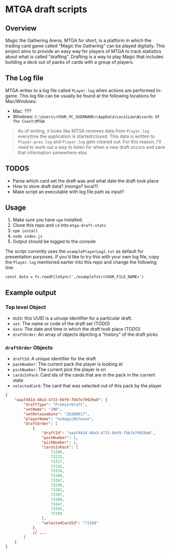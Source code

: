 # MTGA draft scripts

## Overview
Magic the Gathering Arena, MTGA for short, is a platform in which the trading card game called "Magic the Gathering" can be played digitally. This project aims to provide an easy way for players of MTGA to track statistics about what is called "drafting". Drafting is a way to play Magic that includes building a deck out of packs of cards with a group of players.

## The Log file
MTGA writes to a log file called `PLayer.log` when actions are performed in-game. This log file can be usually be found at the following locations for Mac/Windows:
- Mac: ???
- Windows: `C:\Users\<YOUR_PC_USERNAME>\AppData\LocalLow\Wizards Of The Coast\MTGA`

> As of writing, it looks like MTGA removes data from `Player.log` everytime the application is started/closed. This data is written to `Player-prev.log` and `Player.log` gets cleared out. For this reason, I'll need to work out a way to listen for when a new draft occurs and save that information somewhere else.

## TODOS
- Parse which card set the draft was and what date the draft took place
- How to store draft data? (mongo? local?)
- Make script an executable with log file path as input?

## Usage

1. Make sure you have `npm` installed.
2. Clone this repo and `cd` into `mtga-draft-stats`
3. `npm install`
4. `node index.js`
5. Output should be logged to the console

The script currently uses the `examplePlayerLog2.txt` as default for presentation purposes. If you'd like to try this with your own log file, copy the `Player.log` mentioned earlier into this repo and change the following line: 

`const data = fs.readFileSync('./exampleTxt/<YOUR_FILE_NAME>')`

## Example output

### Top level Object
- `UUID`: this UUID is a uinuqe identifier for a particular draft.
- `set`: The name or code of the draft set (TODO)
- `date`: The date and time in which the draft took place (TODO)
- `draftOrder`: An array of objects dipicting a "history" of the draft picks

### `draftOrder` Objects
- `draftId`: A unique identifier for the draft
- `packNumber`: The current pack the player is looking at
- `pickNumber`: The current pick the player is on
- `cardsInPack`: Card ids of the cards that are in the pack in the current state
- `selectedCard`: The card that was selected out of this pack by the player

```json
{
    "aaafd414-40a3-4715-bbf9-7bb7e79929a0": {
        "draftType": "PremierDraft",
        "setName": "ZNR",
        "setReleaseDate": "20200917",
        "playerName": "ezmagicNsteeze",
        "draftOrder": [
            {
                "draftId": "aaafd414-40a3-4715-bbf9-7bb7e79929a0",
                "packNumber": 1,
                "pickNumber": 1,
                "cardsInPack": [
                    73288,
                    73222,
                    73317,
                    73192,
                    73314,
                    73388,
                    73367,
                    73246,
                    73282,
                    73307,
                    73308,
                    73447,
                    73356,
                    73199
                ],
                "selectedCardId": "73199"
            },
            // ...
        ]
    }
}
```
